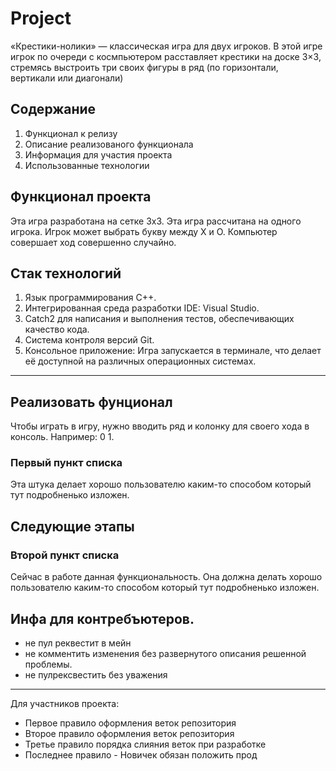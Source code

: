# Project

«Крестики-нолики» — классическая игра для двух игроков. В этой игре  игрок по очереди c космпьютером расставляет крестики на доске 3×3, стремясь выстроить три своих фигуры в ряд (по горизонтали, вертикали или диагонали)

## Содержание 

1. Функционал к релизу 
2. Описание реализованого функционала 
3. Информация для участия проекта
4. Использованные технологии

## Функционал проекта 

Эта игра разработана на сетке 3х3.
Эта игра рассчитана на одного игрока.
Игрок может выбрать букву между X и O.
Компьютер совершает ход совершенно случайно.

## Стак технологий

1. Язык программирования С++.
2. Интегрированная среда разработки IDE: Visual Studio.
3. Catch2 для написания и выполнения тестов, обеспечивающих качество кода.
4. Система контроля версий Git.
5. Консольное приложение: Игра запускается в терминале, что делает её доступной на различных операционных системах.

---

## Реализовать фунционал 
Чтобы играть в игру, нужно вводить ряд и колонку для своего хода в консоль. Например: 0 1.
### Первый пункт списка

Эта штука делает хорошо пользователю каким-то способом который тут подробненько изложен.

## Следующие этапы 

### Второй пункт списка

Сейчас в работе данная функциональность. Она должна делать хорошо пользователю каким-то способом который тут подробненько изложен.

## Инфа для контребъютеров.

 - не пул реквестит в мейн
 - не комментить изменения без развернутого описания решенной проблемы.
 - не пулрексвестить без уважения 
	
--- 

Для участников проекта: 

- Первое правило оформления веток репозитория 
- Второе правило оформления веток репозитория
- Третье правило порядка слияния веток при разработке 
- Последнее правило - Новичек обязан положить прод
